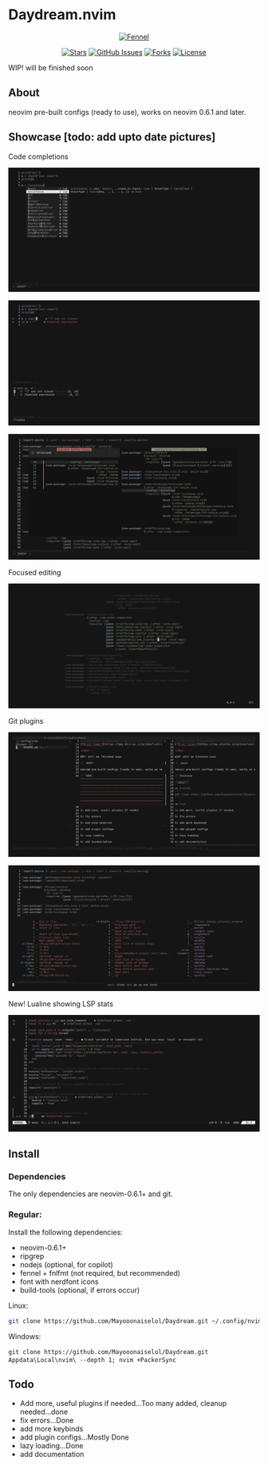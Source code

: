 # Daydream.nvim

<div align="center">

[![Fennel](	https://img.shields.io/badge/Made%20with%20Fennel-2C2D72?style=for-the-badge&logo=lua&logoColor=white)](https://fennel-lang.org)

</div>

<div align="center">

[![Stars](https://img.shields.io/github/stars/Mayooonaiselol/Daydream.nvim?color=%23b66467&style=for-the-badge)](https://github.com/Mayooonaiselol/Daydream.nvim/stargazers)
[![GitHub Issues](https://img.shields.io/github/issues/Mayooonaiselol/Daydream.nvim?color=%238c977d&style=for-the-badge)](https://github.com/Mayooonaiselol/Daydream.nvim/issues)
[![Forks](https://img.shields.io/github/forks/Mayooonaiselol/Daydream.nvim?color=%23d9bc8c&logoColor=%23151515&style=for-the-badge)](https://github.com/Mayooonaiselol/Daydream.nvim/network/members)
[![License](https://img.shields.io/github/license/Mayooonaiselol/Daydream.nvim?color=%238da3b9&style=for-the-badge)](https://mit-license.org/)

</div>

WIP! will be finished soon

## About

neovim pre-built configs (ready to use), works on neovim 0.6.1 and later.

## Showcase [todo: add upto date pictures]

Code completions

![img1](Screenshots/1645553362_grim.png)

![img2](Screenshots/1645553466_grim.png)

![img3](Screenshots/1645553551_grim.png)

Focused editing

![img4](Screenshots/1645553627_grim.png)

Git plugins

![img5](Screenshots/1645553678_grim.png)

![img6](Screenshots/1645553737_grim.png)

New! Lualine showing LSP stats

![img7](Screenshots/1645637956_grim.png)

## Install

### Dependencies

The only dependencies are neovim-0.6.1+ and git.

### Regular:

Install the following dependencies: 
- neovim-0.6.1+
- ripgrep
- nodejs (optional, for copilot)
- fennel + fnlfmt (not required, but recommended)
- font with nerdfont icons
- build-tools (optional, if errors occur)

Linux:
```bash
git clone https://github.com/Mayooonaiselol/Daydream.git ~/.config/nvim --depth 1 && nvim +PackerSync
```

Windows:
```
git clone https://github.com/Mayooonaiselol/Daydream.git Appdata\Local\nvim\ --depth 1; nvim +PackerSync
```

## Todo

- Add more, useful plugins if needed...Too many added, cleanup needed...done
- fix errors...Done
- add more keybinds
- add plugin configs...Mostly Done
- lazy loading...Done
- add documentation
